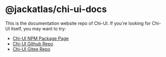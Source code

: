 # @jackatlas/chi-ui-docs

This is the documentation website repo of Chi-UI. If you're looking for Chi-UI itself, you may want to try:

- [Chi-UI NPM Package Page](https://www.npmjs.com/package/@jackatlas/chi-ui)
- [Chi-UI Github Repo](https://github.com/JackAtlas/chi-ui)
- [Chi-UI Gitee Repo](https://gitee.com/jackatlas8864/chi-ui)
